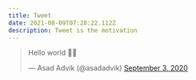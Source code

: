 ```yaml
---
title: Tweet
date: 2021-08-09T07:28:22.112Z
description: Tweet is the motivation
---
```

<!--StartFragment-->

<blockquote class="twitter-tweet"><p lang="en" dir="ltr">Hello world 👋🏻</p>&mdash; Asad Advik (@asadadvik) <a href="https://twitter.com/asadadvik/status/1301577404624728064?ref_src=twsrc%5Etfw">September 3, 2020</a></blockquote> <script async src="https://platform.twitter.com/widgets.js" charset="utf-8"></script>

<!--EndFragment-->